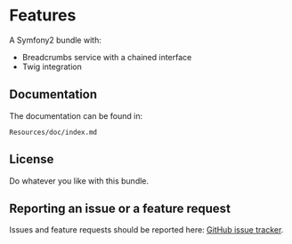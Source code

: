 Features
========

A Symfony2 bundle with:
- Breadcrumbs service with a chained interface  
- Twig integration

Documentation
-------------

The documentation can be found in:

    Resources/doc/index.md

License
-------

Do whatever you like with this bundle.

Reporting an issue or a feature request
---------------------------------------

Issues and feature requests should be reported here: [GitHub issue tracker](https://github.com/nielskrijger/BreadcrumbsBundle/issues).
